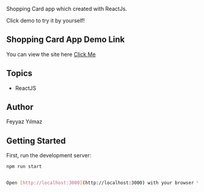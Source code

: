 Shopping Card app which created with ReactJs.

Click demo to try it by yourself!

## Shopping Card App Demo Link

You can view the site here
[Click Me](shopping-card-design.netlify.app)

## Topics

- ReactJS

## Author

Feyyaz Yılmaz

## Getting Started

First, run the development server:

```bash
npm run start


Open [http://localhost:3000](http://localhost:3000) with your browser to see the result.
```
